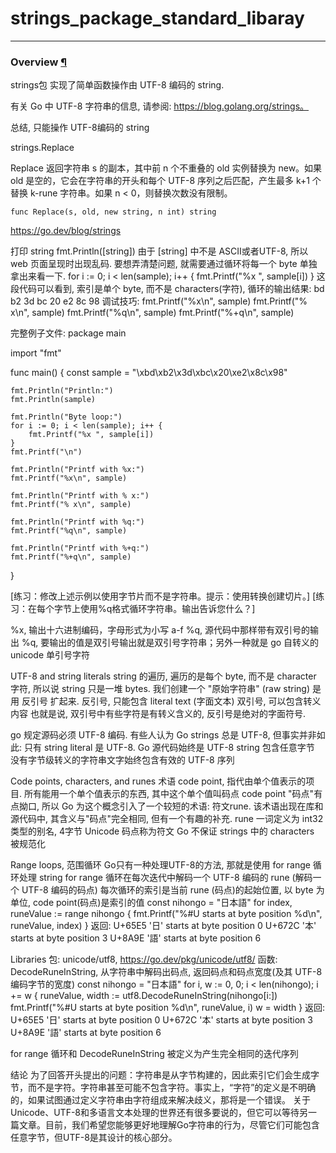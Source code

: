 # strings_package_standard_libaray

----

### Overview [¶](https://pkg.go.dev/strings#pkg-overview)

strings包 实现了简单函数操作由 UTF-8 编码的 string.

有关 Go 中 UTF-8 字符串的信息, 请参阅: https://blog.golang.org/strings。



总结, 只能操作 UTF-8编码的 string



strings.Replace

Replace 返回字符串 s 的副本，其中前 n 个不重叠的 old 实例替换为 new。如果 old 是空的，它会在字符串的开头和每个 UTF-8 序列之后匹配，产生最多 k+1 个替换 k-rune 字符串。如果 n < 0，则替换次数没有限制。

```shell
func Replace(s, old, new string, n int) string
```





 

https://go.dev/blog/strings

打印 string
fmt.Println([string])
由于 [string] 中不是 ASCII或者UTF-8, 所以 web 页面呈现时出现乱码.
要想弄清楚问题, 就需要通过循环将每一个 byte 单独拿出来看一下.
    for i := 0; i < len(sample); i++ {
        fmt.Printf("%x ", sample[i])
    }
这段代码可以看到, 索引是单个 byte, 而不是 characters(字符), 循环的输出结果:
bd b2 3d bc 20 e2 8c 98
调试技巧:
fmt.Printf("%x\n", sample)
fmt.Printf("% x\n", sample)
fmt.Printf("%q\n", sample)
fmt.Printf("%+q\n", sample)

完整例子文件:
package main

import "fmt"

func main() {
    const sample = "\xbd\xb2\x3d\xbc\x20\xe2\x8c\x98"

    fmt.Println("Println:")
    fmt.Println(sample)
    
    fmt.Println("Byte loop:")
    for i := 0; i < len(sample); i++ {
        fmt.Printf("%x ", sample[i])
    }
    fmt.Printf("\n")
    
    fmt.Println("Printf with %x:")
    fmt.Printf("%x\n", sample)
    
    fmt.Println("Printf with % x:")
    fmt.Printf("% x\n", sample)
    
    fmt.Println("Printf with %q:")
    fmt.Printf("%q\n", sample)
    
    fmt.Println("Printf with %+q:")
    fmt.Printf("%+q\n", sample)
}


[练习：修改上述示例以使用字节片而不是字符串。提示：使用转换创建切片。]
[练习：在每个字节上使用%q格式循环字符串。输出告诉您什么？]

%x, 输出十六进制编码，字母形式为小写 a-f
%q, 源代码中那样带有双引号的输出
%q, 要输出的值是双引号输出就是双引号字符串；另外一种就是 go 自转义的 unicode 单引号字符









UTF-8 and string literals
string 的遍历, 遍历的是每个 byte, 而不是 character 字符, 所以说 string 只是一堆 bytes.
我们创建一个 "原始字符串" (raw string) 是用 反引号 扩起来.
反引号, 只能包含 literal text (字面文本)
双引号, 可以包含转义内容
也就是说, 双引号中有些字符是有转义含义的, 反引号是绝对的字面符号.

go 规定源码必须 UTF-8 编码. 
有些人认为 Go strings 总是 UTF-8, 但事实并非如此: 只有 string literal 是 UTF-8.
Go 源代码始终是 UTF-8
string 包含任意字节
没有字节级转义的字符串文字始终包含有效的 UTF-8 序列


Code points, characters, and runes
术语 code point, 指代由单个值表示的项目. 所有能用一个单个值表示的东西, 其中这个单个值叫码点 code point
"码点"有点拗口, 所以 Go 为这个概念引入了一个较短的术语: 符文rune. 该术语出现在库和源代码中, 其含义与"码点"完全相同, 但有一个有趣的补充.
rune 一词定义为 int32 类型的别名, 4字节
Unicode 码点称为符文
Go 不保证 strings 中的 characters 被规范化








Range loops, 范围循环
Go只有一种处理UTF-8的方法, 那就是使用 for range 循环处理 string
for range 循环在每次迭代中解码一个 UTF-8 编码的 rune (解码一个 UTF-8 编码的码点)
每次循环的索引是当前 rune (码点)的起始位置, 
以 byte 为单位, code point(码点)是索引的值
    const nihongo = "日本語"
    for index, runeValue := range nihongo {
        fmt.Printf("%#U starts at byte position %d\n", runeValue, index)
    }
返回:
U+65E5 '日' starts at byte position 0
U+672C '本' starts at byte position 3
U+8A9E '語' starts at byte position 6




Libraries
包: unicode/utf8, https://go.dev/pkg/unicode/utf8/
函数: DecodeRuneInString, 从字符串中解码出码点, 返回码点和码点宽度(及其 UTF-8 编码字节的宽度)
    const nihongo = "日本語"
    for i, w := 0, 0; i < len(nihongo); i += w {
        runeValue, width := utf8.DecodeRuneInString(nihongo[i:])
        fmt.Printf("%#U starts at byte position %d\n", runeValue, i)
        w = width
    }
返回:
U+65E5 '日' starts at byte position 0
U+672C '本' starts at byte position 3
U+8A9E '語' starts at byte position 6

for range 循环和 DecodeRuneInString 被定义为产生完全相同的迭代序列



结论
为了回答开头提出的问题：字符串是从字节构建的，因此索引它们会生成字节，而不是字符。字符串甚至可能不包含字符。事实上，“字符”的定义是不明确的，如果试图通过定义字符串由字符组成来解决歧义，那将是一个错误。
关于Unicode、UTF-8和多语言文本处理的世界还有很多要说的，但它可以等待另一篇文章。目前，我们希望您能够更好地理解Go字符串的行为，尽管它们可能包含任意字节，但UTF-8是其设计的核心部分。